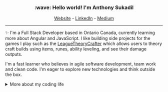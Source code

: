 <h3 align="center">:wave: Hello world! I'm Anthony Sukadil</h3>
<p align="center">
	<a href="https://www.anthonysukadil.com">Website</a> -
	<a href="https://www.linkedin.com/in/anthony-sukadil-b27787152/">LinkedIn</a> -
	<a href="https://medium.com/@anthonysukadil1">Medium</a>
</p>

---
:sparkles: I'm a Full Stack Developer based in Ontario Canada, currently learning more about Angular and JavaScript. I like building side projects for the games I play such as the [LeagueTheoryCrafter](https://github.com/vorpal56/league-theory-crafter) which allows users to theory craft builds using items, runes, ability leveling, and see their damage outputs.

I'm a fast learner who believes in agile software development, team work and clean code. I'm eager to explore new technologies and think outside the box.

<details>
<summary>More about my coding life</summary>

![Top Languages](https://github-readme-stats.vercel.app/api/top-langs/?username=vorpal56&layout=compact&hide=css,html)

![Github stats](https://github-readme-stats.vercel.app/api?username=vorpal56&show_icons=true&hide=prs,issues,contribs&count_private=true&custom_title=Github%20Stats)

</details>
